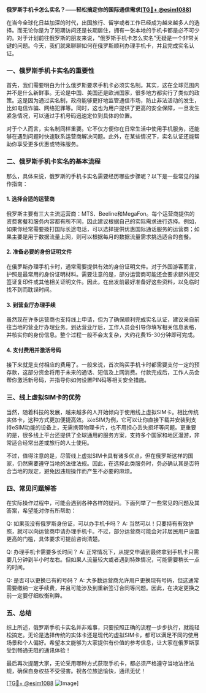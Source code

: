 **俄罗斯手机卡怎么实名？——轻松搞定你的国际通信需求[[TG💪+ @esim1088](https://t.me/s/esim1088)]**

在当今全球化日益加深的时代，出国旅行、留学或者工作已经成为越来越多人的选择。而无论你是为了短期访问还是长期居住，拥有一张本地的手机卡都是必不可少的。对于计划前往俄罗斯的朋友来说，“俄罗斯手机卡怎么实名”无疑是一个非常关键的问题。今天，我们就来聊聊如何在俄罗斯顺利办理手机卡，并且完成实名认证。

### 一、俄罗斯手机卡实名的重要性

首先，我们需要明白为什么俄罗斯要求手机卡必须实名制。其实，这在全球范围内并不是什么新鲜事。无论是中国、美国还是欧洲国家，很多地方都实行了类似的政策。这是因为通过实名制，政府能够更好地监管通信市场，防止非法活动的发生，比如电信诈骗、网络犯罪等。同时，这也为用户提供了更高的安全保障，一旦发生紧急情况，可以通过手机号码迅速定位到具体的位置。

对于个人而言，实名制同样重要。它不仅方便你在日常生活中使用手机服务，还能够在遇到问题时快速联系运营商解决问题。此外，在某些情况下，实名认证还能帮助你享受更多优惠或特殊服务。

### 二、俄罗斯手机卡实名的基本流程

那么，具体来说，俄罗斯的手机卡实名需要经历哪些步骤呢？以下是一些常见的操作指南：

#### 1. 选择合适的运营商
俄罗斯主要有三大主流运营商：MTS、Beeline和MegaFon。每个运营商提供的资费套餐和服务内容都有所不同，因此建议根据自己的实际需求进行选择。例如，如果你经常需要拨打国际长途电话，可以选择提供优惠国际通话服务的运营商；如果主要是用于数据流量上网，则可以根据每月的数据流量需求挑选适合的套餐。

#### 2. 准备必要的身份证明文件
在俄罗斯办理手机卡时，通常需要提供有效的身份证明文件。对于外国游客而言，护照是最常用的身份证明材料。需要注意的是，部分运营商可能还会要求额外提交签证复印件或其他相关证明文件。因此，在出发前最好准备好这些资料，以免临时找不到而耽误时间。

#### 3. 到营业厅办理手续
虽然现在许多运营商也支持线上申请，但为了确保顺利完成实名认证，建议亲自前往当地的营业厅办理业务。到达营业厅后，工作人员会引导你填写相关信息表格，并核实你的身份信息。整个过程一般不会太复杂，大约花费15-30分钟即可完成。

#### 4. 支付费用并激活号码
接下来就是支付相应的费用了。一般来说，首次购买手机卡时都需要支付一定的预存款，这部分资金将用于未来的通话、短信及上网消费。付款完成后，工作人员会帮你激活新号码，并指导你如何设置PIN码等相关安全措施。

### 三、线上虚拟SIM卡的优势

当然，随着科技的发展，越来越多的人开始倾向于使用线上虚拟SIM卡。相比传统实体卡，这种方式更加便捷高效。以eSIM为例，它可以让你直接下载并安装到支持eSIM功能的设备上，无需携带物理卡片，也不用担心丢失损坏等问题。更重要的是，很多线上平台还提供了全球通用的服务方案，支持多个国家和地区漫游，非常适合经常出差或旅行的人士使用。

不过，值得注意的是，尽管线上虚拟SIM卡具有诸多优点，但在俄罗斯这样的国家，仍然需要遵守当地的法律法规。因此，在选择此类服务时，务必确认其是否符合当地的规定，避免因违规操作而产生不必要的麻烦。

### 四、常见问题解答

在实际操作过程中，可能会遇到各种各样的疑问。下面列举了一些常见的问题及其答案，希望能对你有所帮助：

Q: 如果我没有俄罗斯身份证，可以办手机卡吗？
A: 当然可以！只要持有有效护照，就可以向运营商申请办理手机卡。不过，部分运营商可能会对非居民用户设置更高的门槛，具体要求可提前咨询清楚。

Q: 办理手机卡需要多长时间？
A: 正常情况下，从提交申请到最终拿到手机卡只需要几分钟到半小时左右。但如果人流量较大或者遇到特殊情况，可能需要稍长一点的时间。

Q: 是否可以更换已有的号码？
A: 大多数运营商允许用户更换现有号码，但这通常需要缴纳一定手续费，并且可能涉及到重新签订合同等问题。因此，在决定更换之前一定要仔细权衡利弊。

### 五、总结

综上所述，俄罗斯手机卡实名并非难事，只要按照正确的流程一步步执行，就能轻松搞定。无论是选择传统的实体卡还是现代的虚拟SIM卡，都可以满足不同的使用场景和个人偏好。希望本文能够为大家提供有价值的参考信息，让大家在俄罗斯享受到畅通无阻的通讯体验！

最后再次提醒大家，无论采用哪种方式获取手机卡，都必须严格遵守当地法律法规，确保自身权益不受侵害。祝各位旅途愉快，通讯无忧！

[[TG💪+ @esim1088](https://t.me/s/esim1088) ![Image](https://i.postimg.cc/4NQfJmqS/Snipaste-2025-05-13-00-14-12.png)]
